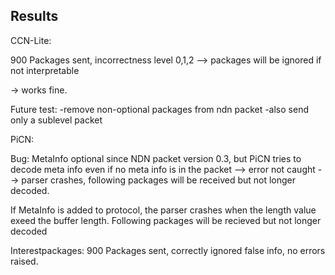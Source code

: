## Results

CCN-Lite:

900 Packages sent, incorrectness level 0,1,2 --> packages will be ignored if not interpretable

-> works fine.

Future test: 
    -remove non-optional packages from ndn packet
    -also send only a sublevel packet

PiCN:

Bug: MetaInfo optional since NDN packet version 0.3, but PiCN tries to decode meta info even if no meta info is in the
packet --> error not caught --> parser crashes, following packages will be received but not longer decoded.

If MetaInfo is added to protocol, the parser crashes when the length value exeed the buffer length. Following packages 
will be recieved but not longer decoded

Interestpackages: 900 Packages sent, correctly ignored false info, no errors raised.


